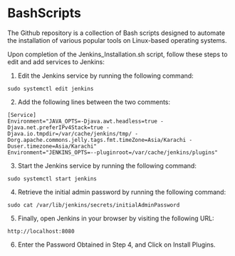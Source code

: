 # BashScripts
The Github repository is a collection of Bash scripts designed to automate the installation of various popular tools on Linux-based operating systems.

Upon completion of the Jenkins_Installation.sh script, follow these steps to edit and add services to Jenkins:

1.  Edit the Jenkins service by running the following command:
```
sudo systemctl edit jenkins
```
2.  Add the following lines between the two comments:
```
[Service]
Environment="JAVA_OPTS=-Djava.awt.headless=true -Djava.net.preferIPv4Stack=true -Djava.io.tmpdir=/var/cache/jenkins/tmp/ -Dorg.apache.commons.jelly.tags.fmt.timeZone=Asia/Karachi -Duser.timezone=Asia/Karachi"
Environment="JENKINS_OPTS=--pluginroot=/var/cache/jenkins/plugins"
```
3.  Start the Jenkins service by running the following command:

```
sudo systemctl start jenkins
```
4.  Retrieve the initial admin password by running the following command:
```
sudo cat /var/lib/jenkins/secrets/initialAdminPassword
```
5.  Finally, open Jenkins in your browser by visiting the following URL:
```
http://localhost:8080
```
6. Enter the Password Obtained in Step 4, and Click on Install Plugins.
